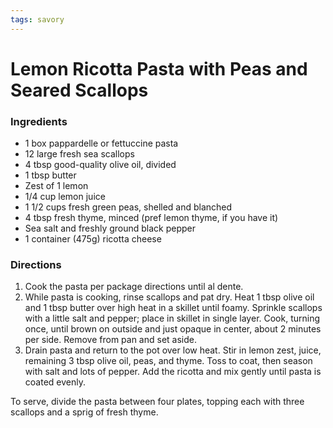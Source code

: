 ```yaml
---
tags: savory
---
```

# Lemon Ricotta Pasta with Peas and Seared Scallops

### Ingredients
- 1 box pappardelle or fettuccine pasta
- 12 large fresh sea scallops
- 4 tbsp good-quality olive oil, divided
- 1 tbsp butter
- Zest of 1 lemon
- 1/4 cup lemon juice
- 1 1/2 cups fresh green peas, shelled and blanched
- 4 tbsp fresh thyme, minced (pref lemon thyme, if you have it)
- Sea salt and freshly ground black pepper
- 1 container (475g) ricotta cheese

### Directions
1. Cook the pasta per package directions until al dente.
2. While pasta is cooking, rinse scallops and pat dry. Heat 1 tbsp olive oil and 1 tbsp butter over high heat in a skillet until foamy. Sprinkle scallops with a little salt and pepper; place in skillet in single layer. Cook, turning once, until brown on outside and just opaque in center, about 2 minutes per side. Remove from pan and set aside.
3. Drain pasta and return to the pot over low heat. Stir in lemon zest, juice, remaining 3 tbsp olive oil, peas, and thyme. Toss to coat, then season with salt and lots of pepper. Add the ricotta and mix gently until pasta is coated evenly.

To serve, divide the pasta between four plates, topping each with three scallops and a sprig of fresh thyme.
